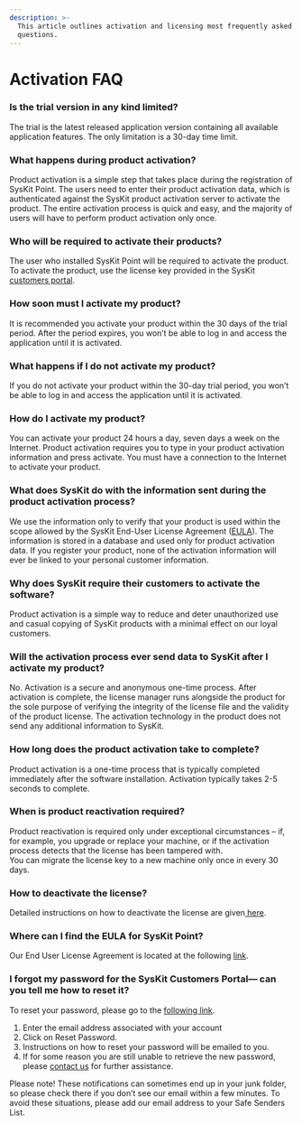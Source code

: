 ```yaml
---
description: >-
  This article outlines activation and licensing most frequently asked
  questions.
---
```


# Activation FAQ

### Is the trial version in any kind limited? 

The trial is the latest released application version containing all available application features. The only limitation is a 30-day time limit. 

### What happens during product activation? 

Product activation is a simple step that takes place during the registration of SysKit Point. The users need to enter their product activation data, which is authenticated against the SysKit product activation server to activate the product. The entire activation process is quick and easy, and the majority of users will have to perform product activation only once. 

### Who will be required to activate their products? 

The user who installed SysKit Point will be required to activate the product. To activate the product, use the license key provided in the SysKit [customers portal](https://my.syskit.com/). 

### How soon must I activate my product? 

It is recommended you activate your product within the 30 days of the trial period. After the period expires, you won’t be able to log in and access the application until it is activated. 

### What happens if I do not activate my product? 

If you do not activate your product within the 30-day trial period, you won’t be able to log in and access the application until it is activated. 

### How do I activate my product? 

You can activate your product 24 hours a day, seven days a week on the Internet. Product activation requires you to type in your product activation information and press activate. You must have a connection to the Internet to activate your product.  

### What does SysKit do with the information sent during the product activation process? 

We use the information only to verify that your product is used within the scope allowed by the SysKit End-User License Agreement \([EULA](https://www.syskit.com/eula/)\). The information is stored in a database and used only for product activation data. If you register your product, none of the activation information will ever be linked to your personal customer information. 

### Why does SysKit require their customers to activate the software? 

Product activation is a simple way to reduce and deter unauthorized use and casual copying of SysKit products with a minimal effect on our loyal customers. 

### Will the activation process ever send data to SysKit after I activate my product? 

No. Activation is a secure and anonymous one-time process. After activation is complete, the license manager runs alongside the product for the sole purpose of verifying the integrity of the license file and the validity of the product license. The activation technology in the product does not send any additional information to SysKit. 

### How long does the product activation take to complete? 

Product activation is a one-time process that is typically completed immediately after the software installation. Activation typically takes 2-5 seconds to complete. 

### When is product reactivation required? 

Product reactivation is required only under exceptional circumstances – if, for example, you upgrade or replace your machine, or if the activation process detects that the license has been tampered with.    
You can migrate the license key to a new machine only once in every 30 days. 

### How to deactivate the license? 

Detailed instructions on how to deactivate the license are given[ here](./).

### Where can I find the EULA for SysKit Point? 

Our End User License Agreement is located at the following [link](https://www.syskit.com/eula). 

### I forgot my password for the SysKit Customers Portal— can you tell me how to reset it? 

To reset your password, please go to the [following link](https://my.syskit.com/ForgotPassword.aspx). 

1. Enter the email address associated with your account  
2. Click on Reset Password.  
3. Instructions on how to reset your password will be emailed to you.  
4. If for some reason you are still unable to retrieve the new password, please [contact us](https://www.syskit.com/company/contact-us/) for further assistance. 

Please note! These notifications can sometimes end up in your junk folder, so please check there if you don’t see our email within a few minutes. To avoid these situations, please add our email address to your Safe Senders List. 


